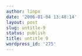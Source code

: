 ```yaml
---
author: linpx
date: '2006-01-04 13:48:14'
layout: post
slug: untitle-9
status: publish
title: untitle 9
wordpress_id: '275'
---
```




